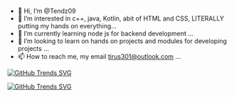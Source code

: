 - 👋 Hi, I’m @Tendz09
- 👀 I’m interested in c++, java, Kotlin, abit of HTML and CSS, LITERALLY putting my hands on everything...
- 🌱 I’m currently learning node js for backend development ...
- 💞️ I’m looking to learn on hands on projects and modules for developing projects ...
- 📫 How to reach me, my email tirus301@outlook.com ...

[![GitHub Trends SVG](https://api.githubtrends.io/user/svg/Tendwa-T/langs?time_range=one_year&group=other&compact=True&theme=bright_lights)](https://githubtrends.io)


[![GitHub Trends SVG](https://api.githubtrends.io/user/svg/Tendwa-T/repos?time_range=one_year&include_private=True&theme=bright_lights)](https://githubtrends.io)

<!---
Tendz09/Tendz09 is a ✨ special ✨ repository because its `README.md` (this file) appears on your GitHub profile.
You can click the Preview link to take a look at your changes.
--->
